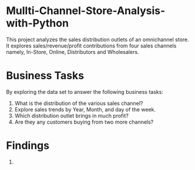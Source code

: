 # Mullti-Channel-Store-Analysis-with-Python
This project analyzes the sales distribution outlets of an omnichannel store. It explores sales/revenue/profit contributions from four sales channels namely, In-Store, Online, Distributors and Wholesalers.

# Business Tasks
By exploring the data set to answer the following business tasks:
  1. What is the distribution of the various sales channel?
  2. Explore sales trends by Year, Month, and day of the week.
  3. Which distribution outlet brings in much profit?
  4. Are they any customers buying from two more channels?

# Findings
  1. 
      ![]()
